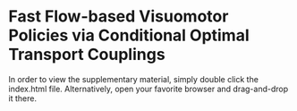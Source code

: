# Fast Flow-based Visuomotor Policies via Conditional Optimal Transport Couplings

In order to view the supplementary material, simply double click the index.html
file. Alternatively, open your favorite browser and drag-and-drop it there. 
